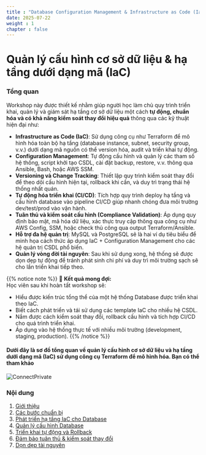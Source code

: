 ```yaml
---
title : "Database Configuration Management & Infrastructure as Code (IaC)"
date: 2025-07-22
weight : 1 
chapter : false
---
```

# Quản lý cấu hình cơ sở dữ liệu & hạ tầng dưới dạng mã (IaC)

### Tổng quan

Workshop này được thiết kế nhằm giúp người học làm chủ quy trình triển khai, quản lý và giám sát hạ tầng cơ sở dữ liệu một cách **tự động, chuẩn hóa và có khả năng kiểm soát thay đổi hiệu quả** thông qua các kỹ thuật hiện đại như:

- **Infrastructure as Code (IaC)**: Sử dụng công cụ như Terraform để mô hình hóa toàn bộ hạ tầng (database instance, subnet, security group, v.v.) dưới dạng mã nguồn có thể version hóa, audit và triển khai tự động.
- **Configuration Management**: Tự động cấu hình và quản lý các tham số hệ thống, script khởi tạo CSDL, cài đặt backup, restore, v.v. thông qua Ansible, Bash, hoặc AWS SSM.
- **Versioning và Change Tracking**: Thiết lập quy trình kiểm soát thay đổi để theo dõi cấu hình hiện tại, rollback khi cần, và duy trì trạng thái hệ thống nhất quán.
- **Tự động hóa triển khai (CI/CD)**: Tích hợp quy trình deploy hạ tầng và cấu hình database vào pipeline CI/CD giúp nhanh chóng đưa môi trường dev/test/prod vào vận hành.
- **Tuân thủ và kiểm soát cấu hình (Compliance Validation)**: Áp dụng quy định bảo mật, mã hóa dữ liệu, xác thực truy cập thông qua công cụ như AWS Config, SSM, hoặc check thủ công qua output Terraform/Ansible.
- **Hỗ trợ đa hệ quản trị**: MySQL và PostgreSQL sẽ là hai ví dụ tiêu biểu để minh họa cách thức áp dụng IaC + Configuration Management cho các hệ quản trị CSDL phổ biến.
- **Quản lý vòng đời tài nguyên**: Sau khi sử dụng xong, hệ thống sẽ được dọn dẹp tự động để tránh phát sinh chi phí và duy trì môi trường sạch sẽ cho lần triển khai tiếp theo.

{{% notice note %}}
🎯 **Kết quả mong đợi:**  
Học viên sau khi hoàn tất workshop sẽ:
+ Hiểu được kiến trúc tổng thể của một hệ thống Database được triển khai theo IaC.
+ Biết cách phát triển và tái sử dụng các template IaC cho nhiều hệ CSDL.
+ Nắm được cách kiểm soát thay đổi, rollback cấu hình và tích hợp CI/CD cho quá trình triển khai.
+ Áp dụng vào hệ thống thực tế với nhiều môi trường (development, staging, production).
{{% /notice %}}

#### Dưới đây là sơ đồ tổng quan về **quản lý cấu hình cơ sở dữ liệu** và **hạ tầng dưới dạng mã (IaC)** sử dụng công cụ **Terraform** để mô hình hóa. Bạn có thể tham khảo
![ConnectPrivate](/images/arc-log.png) 

### Nội dung

 1. [Giới thiệu](1-introduce/)
 2. [Các bước chuẩn bị](2-Prerequiste/)
 3. [Phát triển hạ tầng IaC cho Database](3-Accessibilitytoinstance/)
 4. [Quản lý cấu hình Database](4-s3log/)
 5. [Triển khai tự động và Rollback](5-Portfwd/)
 6. [Đảm bảo tuân thủ & kiểm soát thay đổi](6-Compliance/)
 7. [Dọn dẹp tài nguyên](7-Cleanup/)
